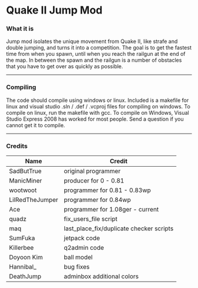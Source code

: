 # Quake II Jump Mod
### What it is
Jump mod isolates the unique movement from Quake II, like strafe and double jumping, and turns it into a competition. 
The goal is to get the fastest time from when you spawn, until when you reach the railgun at the end of the map. 
In between the spawn and the railgun is a number of obstacles that you have to get over as quickly as possible. 

***
### Compiling
The code should compile using windows or linux. 
Included is a makefile for linux and visual studio .sln / .def / .vcproj files for compiling on windows. 
To compile on linux, run the makefile with gcc. To compile on Windows, Visual Studio Express 2008 has worked for most people. 
Send a question if you cannot get it to compile. 

***
### Credits
| Name            | Credit
| ---             | ---
| SadButTrue      | original programmer
| ManicMiner      | producer for 0 - 0.81
| wootwoot        | programmer for 0.81 - 0.83wp
| LilRedTheJumper | programmer for 0.84wp
| Ace             | programmer for 1.08ger - current
| quadz           | fix_users_file script
| maq             | last_place_fix/duplicate checker scripts
| SumFuka         | jetpack code
| Killerbee       | q2admin code
| Doyoon Kim      | ball model
| Hannibal_       | bug fixes
| DeathJump       | adminbox additional colors